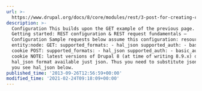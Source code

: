 ```yaml
---
url: >-
  https://www.drupal.org/docs/8/core/modules/rest/3-post-for-creating-content-entities
description: >-
  Configuration This builds upon the GET example of the previous page. See
  Getting started: REST configuration & REST request fundamentals —
  Configuration Sample requests below assume this configuration: resources:
  entity:node: GET: supported_formats: - hal_json supported_auth: - basic_auth -
  cookie POST: supported_formats: - hal_json supported_auth: - basic_auth -
  cookie NOTE: latest versions of Drupal 8 (at time of writing 8.9.x) don't have
  hal_json format available just json. Thus you need to substitute json wherever
  you see hal_json below.
published_time: '2013-09-26T12:56:59+00:00'
modified_time: '2021-02-24T09:18:09+00:00'
---
```

